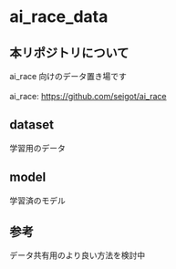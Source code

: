 # ai_race_data

## 本リポジトリについて
ai_race 向けのデータ置き場です <br>
<br>
ai_race: https://github.com/seigot/ai_race

## dataset
学習用のデータ

## model
学習済のモデル

## 参考
データ共有用のより良い方法を検討中
